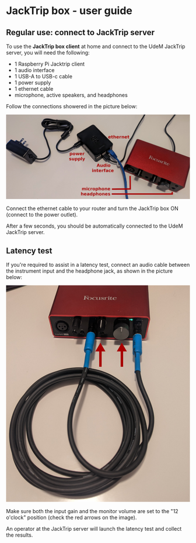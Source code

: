 # JackTrip box - user guide

## Regular use: connect to JackTrip server

To use the **JackTrip box client** at home and connect to the UdeM JackTrip server, you will need the following:

- 1 Raspberry Pi Jacktrip client
- 1 audio interface
- 1 USB-A to USB-c cable
- 1 power supply
- 1 ethernet cable
- microphone, active speakers, and headphones

Follow the connections showered in the picture below:

![Jacktrip box assembly](./pics/assembly.jpg)

Connect the ethernet cable to your router and turn the JackTrip box ON (connect to the power outlet).

After a few seconds, you should be automatically connected to the UdeM JackTrip server.

## Latency test

If you're required to assist in a latency test, connect an audio cable between the instrument input and the headphone jack, as shown in the picture below:

![Jacktrip latency test assembly](./pics/latency.jpg)

Make sure both the input gain and the monitor volume are set to the "12 o'clock" position (check the red arrows on the image).

An operator at the JackTrip server will launch the latency test and collect the results.
